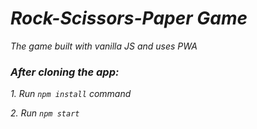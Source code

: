 # _Rock-Scissors-Paper Game_
_The game built with vanilla JS and uses PWA_

### _After cloning the app:_
_1. Run `npm install` command_

_2. Run `npm start`_